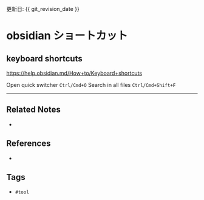 更新日: {{ git_revision_date }}

# obsidian ショートカット
## keyboard shortcuts
https://help.obsidian.md/How+to/Keyboard+shortcuts
 
 Open quick switcher `Ctrl/Cmd+O`
 Search in all files `Ctrl/Cmd+Shift+F`

---
## Related Notes
- 

## References
- 

## Tags
- `#tool` 